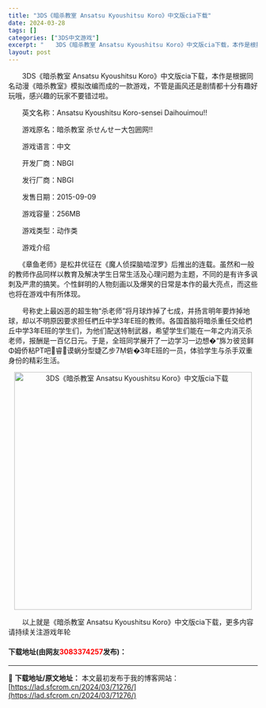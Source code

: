 ```yaml
---
title: "3DS《暗杀教室 Ansatsu Kyoushitsu Koro》中文版cia下载"
date: 2024-03-28
tags: []
categories: ["3DS中文游戏"]
excerpt: "　　3DS《暗杀教室 Ansatsu Kyoushitsu Koro》中文版cia下载，本作是根据同名动漫《暗杀教室》模拟改编而成的一款游戏，不管是画风还是剧情都十分有趣好玩哦，感兴趣的玩家不要错过啦。 　　英文名称：Ansatsu Kyoushitsu Koro-sensei Daihouimou&hellip;"
layout: post
---
```


 <p>　　3DS《暗杀教室 Ansatsu Kyoushitsu Koro》中文版cia下载，本作是根据同名动漫《暗杀教室》模拟改编而成的一款游戏，不管是画风还是剧情都十分有趣好玩哦，感兴趣的玩家不要错过啦。</p> <p>　　英文名称：Ansatsu Kyoushitsu Koro-sensei Daihouimou!!</p> <p>　　游戏原名：暗杀教室 杀せんせー大包囲网!!</p> <p>　　游戏语言：中文</p> <p>　　开发厂商：NBGI</p> <p>　　发行厂商：NBGI</p> <p>　　发售日期：2015-09-09</p> <p>　　游戏容量：256MB</p> <p>　　游戏类型：动作类</p> <p>　　游戏介绍</p> <p>　　《章鱼老师》是松井优征在《魔人侦探脑啮涅罗》后推出的连载。虽然和一般的教师作品同样以教育及解决学生日常生活及心理问题为主题，不同的是有许多讽刺及严肃的搞笑。个性鲜明的人物刻画以及爆笑的日常是本作的最大亮点，而这些也将在游戏中有所体现。</p> <p>　　号称史上最凶恶的超生物&ldquo;杀老师&rdquo;将月球炸掉了七成，并扬言明年要炸掉地球，却以不明原因要求担任椚丘中学3年E班的教师。各国首脑将暗杀重任交给椚丘中学3年E班的学生们，为他们配送特制武器，希望学生们能在一年之内消灭杀老师，报酬是一百亿日元。于是，全班同学展开了一边学习一边想�&ldquo;旆ㄉ彼览鲜&Phi;姆侨粘PT吧睿谟蜗分型婕乙步砦�3年E班的一员，体验学生与杀手双重身份的精彩生活。</p> <p align="center"><img align="" border="0" src="https://lad.sfcrom.cn/wp-content/uploads/2024/03/20240328_660549f692428.jpg" width="480" alt="3DS《暗杀教室 Ansatsu Kyoushitsu Koro》中文版cia下载" /></p> <p>　　以上就是《暗杀教室 Ansatsu Kyoushitsu Koro》中文版cia下载，更多内容请持续关注游戏年轮</p> <p><h4>下载地址(由网友<font color="red">3083374257</font>发布)：</h4></p> 

---
📖 **下载地址/原文地址：** 本文最初发布于我的博客网站：[https://lad.sfcrom.cn/2024/03/71276/](https://lad.sfcrom.cn/2024/03/71276/)

